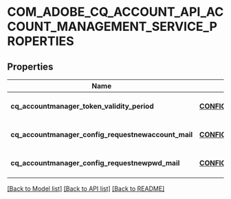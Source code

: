 # COM_ADOBE_CQ_ACCOUNT_API_ACCOUNT_MANAGEMENT_SERVICE_PROPERTIES

## Properties
Name | Type | Description | Notes
------------ | ------------- | ------------- | -------------
**cq_accountmanager_token_validity_period** | [**CONFIG_NODE_PROPERTY_INTEGER**](configNodePropertyInteger.md) |  | [optional] [default to null]
**cq_accountmanager_config_requestnewaccount_mail** | [**CONFIG_NODE_PROPERTY_STRING**](configNodePropertyString.md) |  | [optional] [default to null]
**cq_accountmanager_config_requestnewpwd_mail** | [**CONFIG_NODE_PROPERTY_STRING**](configNodePropertyString.md) |  | [optional] [default to null]

[[Back to Model list]](../README.md#documentation-for-models) [[Back to API list]](../README.md#documentation-for-api-endpoints) [[Back to README]](../README.md)


